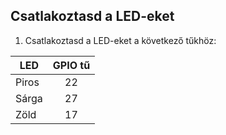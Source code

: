 ## Csatlakoztasd a LED-eket

1. Csatlakoztasd a LED-eket a következő tűkhöz:

| LED   | GPIO tű |
| ----- |:-------:|
| Piros |   22    |
| Sárga |   27    |
| Zöld  |   17    |